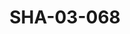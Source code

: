 ---
pid: SHA-03-068
title: SHA-03-068
language: en
collection: Sharhabil Ahmed
original_label: 
rights: Sharhabil Ahmed
location_of_original: Sharhabil Ahmed
photographer_or_studio: 
scanned_from: photograph 7.4 by 10.4
_date: '1965'
location: Tunisia
description: Syrian and Sudanese bands for festival in the hotel
additional_notes: 
permission_display: 'yes'
on_server: 'no'
on_website: 'no'
permalink: /archive/en/sha-03-068.html
layout: photo-page
---